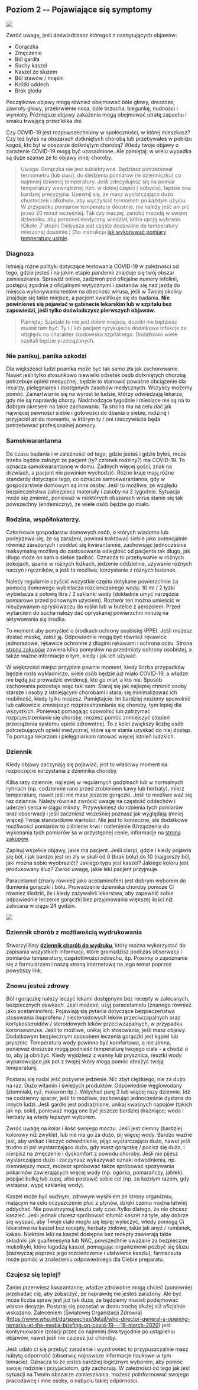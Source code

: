 ## Poziom 2 -- Pojawiające się symptomy

![](/images/sneezing-emoji.png)

Zwróć uwagę, jeśli doświadczasz któregoś z następujących objawów:

* Gorączka
* Zmęczenie
* Ból gardła
* Suchy kaszel
* Kaszel ze śluzem
* Ból stawów / mięśni
* Krótki oddech
* Brak głodu

Początkowe objawy mogą również obejmować bóle głowy, dreszcze, zawroty głowy, przekrwienie nosa, bóle brzucha, biegunkę, nudności i wymioty. Późniejsze objawy zakażenia mogą obejmować utratę zapachu i smaku trwającą przez kilka dni. 

Czy COVID-19 jest rozpowszechniony w społeczności, w której mieszkasz? Czy też byłeś na obszarach dotkniętych chorobą lub przebywałeś w pobliżu kogoś, kto był w obszarze dotkniętym chorobą? Wtedy twoje objawy o zarażenie COVID-19 mogą być uzasadnione. Ale pamiętaj: w wielu wypadka są duże szanse że to objawy innej choroby.

> Uwaga: Gorączka nie jest subiektywna. Będziesz potrzebował termometru (lub dwu), do śledzenia pomiarów (w dzienniczku) co najmniej dziennej temperatury. Jeśli zdecydujesz się na pomiar temperatury wewnętrznej (tzn. w dolnej części / odbycie), będzie ona bardziej precyzyjna. Upewnij się, że masz wystarczająco dużo chusteczek i alkoholu, aby wyczyścić termometr po każdym użyciu. W przypadku pomiarów temperatury doustnie, nie należy jeść ani pić przez 20 minut wcześniej. Tak czy inaczej, zanotuj metodę w swoim dzienniku, aby personel medyczny wiedział, która opcję wybrano. (Około .7 stopni Celsjusza jest często dodawane do temperatury mierzonej doustnie.) Oto instrukcja [jak wykonywać pomiary temperatury ustnie](https://www.drugs.com/cg/how-to-take-an-oral-temperature.html).

### Diagnoza

Istnieją różne polityki dotyczące testowania COVID-19 w zależności od tego, gdzie jesteś i na jakim etapie pandemii znajduje się twój obszar zamieszkania. Sprawdź online, zadzwoń pod oficjalne numery infolinii, postępuj zgodnie z oficjalnymi wytycznymi i zastanów się nad jazdą do miejsca wykonywania testów na obecnośc wirusa, jeśli w Twojej okolicy znajduje się takie miejsce, a pacjent kwalifikuje się do badania. **Nie powinieneś się pojawiać w gabinecie lekarskim lub w szpitalu bez zapowiedzi, jeśli tylko doświadczysz pierwszych objawów.**

> Pamiętaj: Szpitale to nie jest dobre miejsce, dopóki nie będziesz musiał tam być: Ty i / lub pacjent ryzykujecie dodatkowe infekcje ze względu na charakter środowiska szpitalnego. Dodatkowo wiele szpitali będzie przeciążonych.

### Nie panikuj, panika szkodzi

Dla większości ludzi poanika może być tak samo zła jak zachorowanie. Nawet jeśli tylko stosunkowo niewielki odsetek osób dotkniętych chorobą potrzebuje opieki medycznej, będzie to stanowić poważne obciążenie dla lekarzy, pielęgniarek i dostępnych zasobów medycznych. Wszyscy możemy pomóc. Zamartwianie się na wyrost to ludzie, którzy odwiedzają lekarza, gdy nie są naprawdę chorzy. Nadchodzące tygodnie i miesiące nie są na to dobrym okresem na takie zachowania. Ta strona ma na celu dać jak najwięcej pewności siebie i gotowości do dbania o siebie, rodzinę i przyjaciół aż do momentu, w którym ty / oni rzeczywiście będa potrzebować profesjonalnej pomocy.

### Samokwarantanna

Do czasu badania i w zależności od tego, gdzie jesteś i gdzie byłeś, może trzeba będzie założyć że pacjent (ty? członek rodziny?) ma COVID-19. To oznacza samokwarantannę w domu. Żadnych więcej gości, znak na drzwiach, a pacjent nie powinien wychodzić. Różne kraje mają różne standardy dotyczące tego, co oznacza samokwarantanna, gdy w gospodarstwie domowym są inne osoby. Jeśli to możliwe, ze względu bezpieczeństwa zabezpiecz materiały i zasoby na 2 tygodnie. Sytuacja może się zmienić, ponieważ w niektórych obszarach wirus stanie się tak powszechny (endemiczny), że wiele osób będzie go miało.

### Rodzina, współlokatorzy.

Członkowie gospodarstw domowych osób, o których wiadomo lub podejrzewa się, że są zarażeni, powinni traktować siebie jako potencjalnie również zarażonych i poddać się kwarantannie, zachowując jednocześnie maksymalną możliwą do zastosowania odległość od pacjenta tak długo, jak długo może on sam o siebie zadbać. Oznacza to przebywanie w różnych pokojach, spanie w różnych łóżkach, jedzenie oddzielnie, używanie różnych naczyń i ręczników, a jeśli to możliwe, korzystanie z różnych łazienek. 

Nalezy regularnie czyścić wszystkie często dotykane powierzchnie za pomocą domowego wybielacza rozcieńczonego wodą: 10 ml / 2 łyżki wybielacza z połową litra / 2 szklanki wody (dokładnie umyć narzędzia pomiarowe przed ponownym użyciem). Roztwór ten można umieścić w nieużywanym opryskiwaczu do roślin lub w butelce z aerozolem. Przed wytarciem do sucha należy dać opryskanej powierzchni minutę na aktywowania się środka.

To moment aby pomyśleć o środkach ochrony osobistej (PPE). Jeśli możesz dostać maskę, załóż ją. Odpowiednie mogą być również rękawice jednorazowe, rękawice ochronne z długimi rękawami i ochrona oczu. Strona [strona zakupów](/shopping) zawiera kilka pomysłów na przedmioty ochrony osobistej, a także ważne informacje o tym, kiedy i jak ich używać.

W większości miejsc przyjdzie pewnie moment, kiedy liczba przypadków będzie rosła wykładniczo, wiele osób będzie już miało COVID-19, a władze nie będą już prowadzić ewidencji, kto go miał, a kto nie. Sposób zachowania pozostaje więc taki sam: Staraj się jak najlepiej chronić osoby starsze i osoby z istniejącymi chorobami i staraj się minimalizować ich mobilność, kiedy tylko możesz. Pamiętajcie: Im bardziej możemy spowolnić lub całkowicie zmniejszyć rozprzestrzenianie się choroby, tym lepiej dla wszystkich. Ponieważ pomagając spowolnić lub zatrzymać rozprzestrzenianie się choroby, możesz pomóc zmniejszyć stopień przeciążenia systemu opieki zdrowotnej. To z kolei zwiększy liczbę osób potrzebujących opieki medycznej, które są w stanie uzyskać do niej dostęp. To pomaga lekarzom i pielęgniarkom ratować więcej istnień ludzkich. 

### Dziennik

Kiedy objawy zaczynają się pojawiać, jest to właściwy moment na rozpoczęcie korzystania z dziennika choroby. 

Kilka razy dziennie, najlepiej w regularnych godzinach lub w normalnych rytmach (np. codziennie rano przed zrobieniem kawy lub herbaty), mierz temperaturę, nawet jeśli nie masz jeszcze gorączki. Jeśli to możliwe waż się raz dziennie. Należy również zwrócić uwagę na częstość oddechów i uderzeń serca w ciągu minuty. Przywykniesz do robienia tych pomiarów oraz obserwacji i jeśli zaczniesz wcześniej poznasz jak wyglądają (mniej więcej) Twoje standardowe wartości. Nie jest to konieczne, ale dodatkowe możliwości pomiarów to ciśnienie krwi i natlenienie (Urządzenia do wykonania tych pomiarów sa w przystępnej cenie, informacje na [strona zakupów](/shopping). 

Zapisuj wszelkie objawy, jakie ma pacjent. Jeśli cierpi, gdzie i kiedy pojawia się ból, i jak bardzo jest on zły w skali od 0 (brak bólu) do 10 (najgorszy ból, jaki można sobie wyobrazić)? Jakiego typu jest kaszel? Jakiego koloru jest produkowany śluz? Zwróć uwagę, jakie leki pacjent przyjmuje. 

Paracetamol (znany również jako acetaminofen) jest dobrym wyborem do tłumienia gorączki i bólu. Prowadzenie dziennika choroby pomoże Ci również śledzić, ile i kiedy zażywałeś lekarstwa, aby zapewnić sobie odpowiednie leczenie gorączki bez przyjmowania większej ilości niż zalecana w ciągu 24 godzin.

[![](/images/diary-small-slanted.png)](/diary)

### Dziennik chorób z możliwością wydrukowania

Stworzyliśmy **[dziennik chorób do wydruku](/diary)**, który można wykorzystać do zapisania wszystkich informacji, które gromadzisz podczas obserwacji i pomiarów temperatury, częstotliwości oddechu, itp. Prosimy o zapoznanie się z formularzem i naszą stroną internetową na jego temat poprzez powyższy link.

### Znowu jesteś zdrowy

Ból i gorączkę należy leczyć lekami dostępnymi bez recepty w zalecanych, bezpiecznych dawkach. Jeśli możesz, użyj paracetamolu (znanego również jako acetaminofen). Pojawiają się pytania dotyczące bezpieczeństwa stosowania ibuprofenu / niesteroidowych leków przeciwzapalnych oraz kortykosteroidów / steroidowych leków przeciwzapalnych, w przypadku koronaawirusa. Jeśli to możliwe, unikaj ich stosowania, jeśli masz objawy. Dodatkowym bezpiecznym sposobem leczenia gorączki jest kąpiel lub prysznic. Temperatura wody powinna być komfortowa, a nie zimna, ponieważ dreszcze mogą podnieść temperaturę twojego ciała - a chodzi o to, aby ją obniżyć. Kiedy wyjdziesz z wanny lub prysznica, resztki wody wyparowujące jak pot z twojej skóry mogą pomóc obniżyć twoją temperaturę. 

Postaraj się nadal jeść pożywne jedzenie. Nic zbyt ciężkiego, nie za dużo na raz. Dużo witamin i świeżych produktów. Odpowiednie węglowodany (ziemniaki, ryż, makaron itp.). Wdychać parę 3 lub więcej razy dziennie. Idź na codzienny spacer, jeśli to możliwe, zachowując jednocześnie dystans do innych ludzi. Jeśli gardło jest podrażnione, unikaj kwaśnych napojów (takich jak np. soki), ponieważ mogą one być jeszcze bardziej drażniące; woda i herbaty są wtedy lepszym wyborem. 

Zwróć uwagę na kolor i ilość swojego moczu. Jeśli jest ciemny (bardziej kolorowy niż zwykle), lub nie ma go za dużo, pij więcej wody. Bardzo ważne jest, aby unikać i leczyć odwodnienie, pijąc wystarczająco dużo, nawet jeśli trudno ci pić wystarczająco dużo, gdy masz gorączkę / pocisz się dużo, i cierpisz na zmęczenie i dyskomfort z powodu choroby. Jeśli nie pijesz wystarczająco dużo i zaczynasz wykazywać oznaki odwodnienia, np. ciemniejszy mocz, możesz spróbować także spróbować spożywania pokarmów zawierających więcej wody (np. ogórka, pomarańczy, jabłek), popijać bułkę lub zupę, albo postawić sobie cel (np. za każdym razem, gdy wstajesz, wypij szklankę wody). 

Kaszel może być ważnym, zdrowym wysiłkiem ze strony organizmu, mającym na celu oczyszczenie płuc z płynów, dzięki czemu można łatwiej oddychać. Nie powstrzymuj kaszlu cały czas /tylko dlatego, że nie chcesz kaszleć. Jeśli jednak chcesz spróbować stłumić kaszel na tyle, aby dobrze się wyspać, aby Twoje ciało mogło się lepiej wyleczyć, wtedy pomogą Ci lekarstwa na kaszel bez recepty, herbaty ziołowe, takie jak anyż / rumianek, kakao. Niektóre leki na kaszel dostępne bez recepty zawierają takie składniki jak guaifenesyna lub NAC, powszechnie uważane za bezpieczne mukolityki, które łagodzą kaszel, pomagając organizmowi pozbyć się śluzu (zazwyczaj poprzez jego rozcieńczenie i ułatwienie kaszlu); farmaceuta może pomóc w znalezieniu odpowiedniego dla Ciebie preparatu. 

### Czujesz się lepiej?

Zanim przerwiesz kwarantannę, władze zdrowotne mogą chcieć (ponownie) przebadać cię, aby zobaczyć, że naprawdę nie jesteś zarażony. Ale być może liczba spraw jest już tak duża, że będziemy musieli podejmować własne decyzje. Postaraj się pozostać w domu trochę dłużej niż oficjalnie wskazano. Zaleceniem [Światowej Organizacji Zdrowia] (https://www.who.int/dg/speeches/detail/who-director-general-s-opening-remarks-at-the-media-briefing-on-covid-19---16-march-2020) jest kontynuowanie izolacji przez co najmniej dwa tygodnie po ustąpieniu objawów, nawet jeśli nie czujesz już choroby. 

Jeśli udało ci się przebyć zarażenie i wyzdrowieć to przypuszczalnie masz nabytą odporność (obserwuj najnowsze informacje naukowe w tym temacie). Oznacza to że jesteś bardziej logicznym wyborem, aby pomóc swojej rodzinie i przyjaciołom, gdy zachorują. W zależności od tego jak jest sytuacji na Twoim obszarze zamieszkania, możesz poinformować swojego pracodawcę i inne osoby, o nabyciu takiej odporności.
